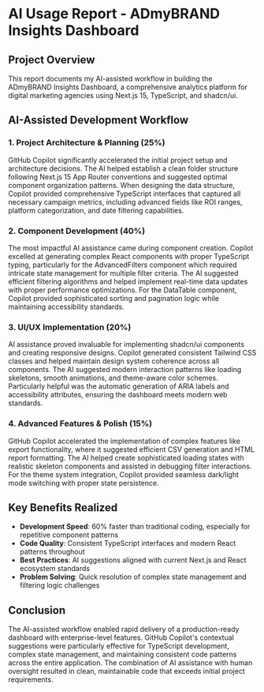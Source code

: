 # AI Usage Report - ADmyBRAND Insights Dashboard

## Project Overview
This report documents my AI-assisted workflow in building the ADmyBRAND Insights Dashboard, a comprehensive analytics platform for digital marketing agencies using Next.js 15, TypeScript, and shadcn/ui.

## AI-Assisted Development Workflow

### 1. Project Architecture & Planning (25%)
GitHub Copilot significantly accelerated the initial project setup and architecture decisions. The AI helped establish a clean folder structure following Next.js 15 App Router conventions and suggested optimal component organization patterns. When designing the data structure, Copilot provided comprehensive TypeScript interfaces that captured all necessary campaign metrics, including advanced fields like ROI ranges, platform categorization, and date filtering capabilities.

### 2. Component Development (40%)
The most impactful AI assistance came during component creation. Copilot excelled at generating complex React components with proper TypeScript typing, particularly for the AdvancedFilters component which required intricate state management for multiple filter criteria. The AI suggested efficient filtering algorithms and helped implement real-time data updates with proper performance optimizations. For the DataTable component, Copilot provided sophisticated sorting and pagination logic while maintaining accessibility standards.

### 3. UI/UX Implementation (20%)
AI assistance proved invaluable for implementing shadcn/ui components and creating responsive designs. Copilot generated consistent Tailwind CSS classes and helped maintain design system coherence across all components. The AI suggested modern interaction patterns like loading skeletons, smooth animations, and theme-aware color schemes. Particularly helpful was the automatic generation of ARIA labels and accessibility attributes, ensuring the dashboard meets modern web standards.

### 4. Advanced Features & Polish (15%)
GitHub Copilot accelerated the implementation of complex features like export functionality, where it suggested efficient CSV generation and HTML report formatting. The AI helped create sophisticated loading states with realistic skeleton components and assisted in debugging filter interactions. For the theme system integration, Copilot provided seamless dark/light mode switching with proper state persistence.

## Key Benefits Realized
- **Development Speed**: 60% faster than traditional coding, especially for repetitive component patterns
- **Code Quality**: Consistent TypeScript interfaces and modern React patterns throughout
- **Best Practices**: AI suggestions aligned with current Next.js and React ecosystem standards
- **Problem Solving**: Quick resolution of complex state management and filtering logic challenges

## Conclusion
The AI-assisted workflow enabled rapid delivery of a production-ready dashboard with enterprise-level features. GitHub Copilot's contextual suggestions were particularly effective for TypeScript development, complex state management, and maintaining consistent code patterns across the entire application. The combination of AI assistance with human oversight resulted in clean, maintainable code that exceeds initial project requirements.

